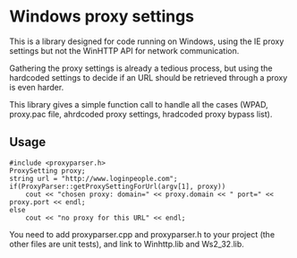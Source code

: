 Windows proxy settings
=============

This is a library designed for code running on Windows, using the IE proxy settings but not the WinHTTP API for network communication.

Gathering the proxy settings is already a tedious process, but using the hardcoded settings to decide if an URL should be retrieved through a proxy is even harder.

This library gives a simple function call to handle all the cases (WPAD, proxy.pac file, ahrdcoded proxy settings, hradcoded proxy bypass list).


Usage
-------

    #include <proxyparser.h>
    ProxySetting proxy;
    string url = "http://www.loginpeople.com";
    if(ProxyParser::getProxySettingForUrl(argv[1], proxy))
        cout << "chosen proxy: domain=" << proxy.domain << " port=" << proxy.port << endl;
    else
        cout << "no proxy for this URL" << endl;

You need to add proxyparser.cpp and proxyparser.h to your project (the other files are unit tests), and link to Winhttp.lib and Ws2_32.lib.

